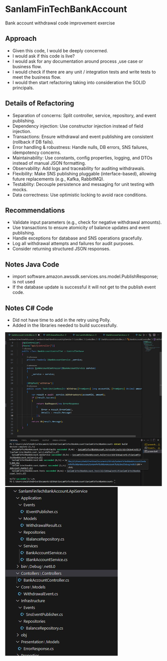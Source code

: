 # SanlamFinTechBankAccount
Bank account withdrawal code improvement exercise



## Approach

- Given this code, I would be deeply concerned.
- I would ask if this code is live?
- I would ask for any documentation around process ,use case or business flow.
- I would check if there are any unit / integration tests and write tests to meet the business flow.
- I would then start refactoring taking into consideration the SOLID principals.

## Details of Refactoring

- Separation of concerns: Split controller, service, repository, and event publishing.
- Dependency injection: Use constructor injection instead of field injection.
- Transactions: Ensure withdrawal and event publishing are consistent (rollback if DB fails).
- Error handling & robustness: Handle nulls, DB errors, SNS failures, idempotency concerns.
- Maintainability: Use constants, config properties, logging, and DTOs instead of manual JSON formatting.
- Observability: Add logs and traceability for auditing withdrawals.
- Flexibility: Make SNS publishing pluggable (interface-based), allowing future replacements (e.g., Kafka, RabbitMQ).
- Testability: Decouple persistence and messaging for unit testing with mocks.
- Data correctness: Use optimistic locking to avoid race conditions.

## Recommendations

- Validate input parameters (e.g., check for negative withdrawal amounts).
- Use transactions to ensure atomicity of balance updates and event publishing.
- Handle exceptions for database and SNS operations gracefully.
- Log all withdrawal attempts and failures for audit purposes.
- Consider returning structured JSON responses.


## Notes Java Code
- import software.amazon.awssdk.services.sns.model.PublishResponse; is not used
- If the database update is successful it will not get to the publish event code.

## Notes C# Code
- Did not have time to add in the retry using Polly.
- Added in the libraries needed to build successfully.


![Diagram 1](1.jpg)
![Diagram 2](2.jpg)

